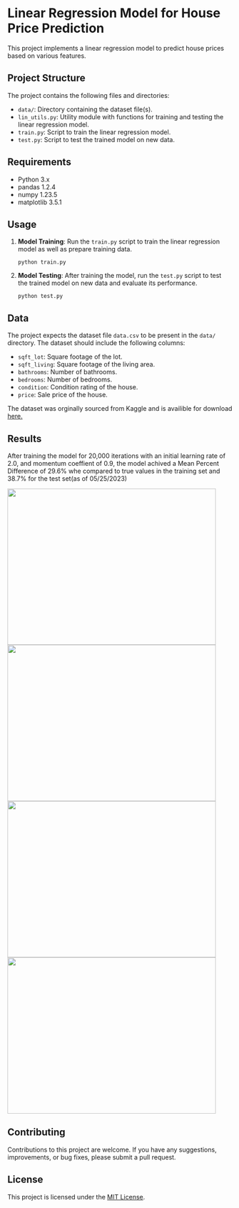 # Linear Regression Model for House Price Prediction

This project implements a linear regression model to predict house prices based on various features.

## Project Structure

The project contains the following files and directories:

- `data/`: Directory containing the dataset file(s).
- `lin_utils.py`: Utility module with functions for training and testing the linear regression model.
- `train.py`: Script to train the linear regression model.
- `test.py`: Script to test the trained model on new data.

## Requirements

- Python 3.x
- pandas 1.2.4
- numpy 1.23.5
- matplotlib 3.5.1

## Usage

1. **Model Training**: Run the `train.py` script to train the linear regression model as well as prepare training data.

    ```
    python train.py
    ```

2. **Model Testing**: After training the model, run the `test.py` script to test the trained model on new data and evaluate its performance.

    ```
    python test.py
    ```

## Data

The project expects the dataset file `data.csv` to be present in the `data/` directory. The dataset should include the following columns:

- `sqft_lot`: Square footage of the lot.
- `sqft_living`: Square footage of the living area.
- `bathrooms`: Number of bathrooms.
- `bedrooms`: Number of bedrooms.
- `condition`: Condition rating of the house.
- `price`: Sale price of the house.

The dataset was orginally sourced from Kaggle and is availible for download [here.](https://www.kaggle.com/datasets/shree1992/housedata)

## Results

After training the model for 20,000 iterations with an initial learning rate of 2.0, and momentum coeffient of 0.9, the model achived a Mean Percent Difference of 29.6% whe compared to true values in the training set and 38.7% for the test set(as of 05/25/2023)
<div>
<img src="https://i.imgur.com/iZeOb75.png" width="467" height="350">
<img src="https://i.imgur.com/sptcKY9.png" width="467" height="350">
<img src="https://i.imgur.com/E59VrmH.png" width="467" height="350">
<img src="https://i.imgur.com/7jTHEmK.png" width="467" height="350">
</div>

## Contributing

Contributions to this project are welcome. If you have any suggestions, improvements, or bug fixes, please submit a pull request.

## License

This project is licensed under the [MIT License](LICENSE).


